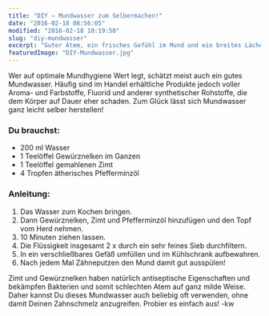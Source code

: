```yaml
---
title: "DIY – Mundwasser zum Selbermachen!"
date: "2016-02-18 08:56:05"
modified: "2016-02-18 10:19:50"
slug: "diy-mundwasser"
excerpt: "Guter Atem, ein frisches Gefühl im Mund und ein breites Lächeln – Wir verraten Dir, wie Du Mundwasser ganz einfach und chemiefrei selber herstellen kannst!"
featuredImage: "DIY-Mundwasser.jpg"
---
```


Wer auf optimale Mundhygiene Wert legt, schätzt meist auch ein gutes Mundwasser. Häufig sind im Handel erhältliche Produkte jedoch voller Aroma- und Farbstoffe, Fluorid und anderer synthetischer Rohstoffe, die dem Körper auf Dauer eher schaden. Zum Glück lässt sich Mundwasser ganz leicht selber herstellen!

### Du brauchst:

*   200 ml Wasser
*   1 Teelöffel Gewürznelken im Ganzen
*   1 Teelöffel gemahlenen Zimt
*   4 Tropfen ätherisches Pfefferminzöl

### Anleitung:

1.  Das Wasser zum Kochen bringen.
2.  Dann Gewürznelken, Zimt und Pfefferminzöl hinzufügen und den Topf vom Herd nehmen.
3.  10 Minuten ziehen lassen.
4.  Die Flüssigkeit insgesamt 2 x durch ein sehr feines Sieb durchfiltern.
5.  In ein verschließbares Gefäß umfüllen und im Kühlschrank aufbewahren.
6.  Nach jedem Mal Zähneputzen den Mund damit gut ausspülen!

Zimt und Gewürznelken haben natürlich antiseptische Eigenschaften und bekämpfen Bakterien und somit schlechten Atem auf ganz milde Weise. Daher kannst Du dieses Mundwasser auch beliebig oft verwenden, ohne damit Deinen Zahnschmelz anzugreifen. Probier es einfach aus! -kw